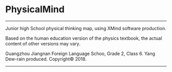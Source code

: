 # PhysicalMind
---
Junior high School physical thinking map, using XMind software production.


Based on the human education version of the physics textbook, the actual content of other versions may vary.


Guangzhou Jiangnan Foreign Language Schoo, Grade 2, Class 6. Yang Dew-rain produced.
Copyright&copy;  2018.

---
